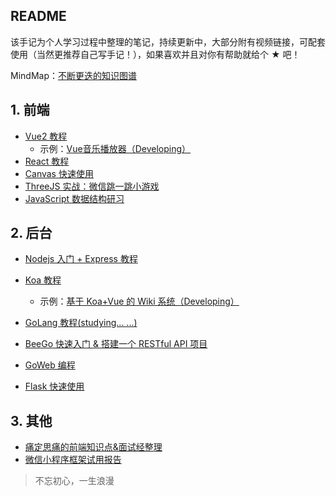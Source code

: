 ## README

该手记为个人学习过程中整理的笔记，持续更新中，大部分附有视频链接，可配套使用（当然更推荐自己写手记！），如果喜欢并且对你有帮助就给个 ★ 吧！ 

MindMap：[不断更迭的知识图谱](https://mubu.com/doc/k-oy3p-8g0)

## 1. 前端

- [Vue2 教程](./Vue2)
  - 示例：[Vue音乐播放器（Developing）](https://github.com/EsunR/vue-music)
- [React 教程](./React16)
- [Canvas 快速使用](https://github.com/EsunR/FlappyBird-Canvas)
- [ThreeJS 实战：微信跳一跳小游戏](https://github.com/EsunR/JumpToJump)
- [JavaScript 数据结构研习](./Javascript-DataStructures)

## 2. 后台

- [Nodejs 入门 + Express 教程](./Express)
- [Koa 教程](./Koa)
  - 示例：[基于 Koa+Vue 的 Wiki 系统（Developing）](https://github.com/EsunR/RWiki)

- [GoLang 教程(studying... ...)](./GoLang)
- [BeeGo 快速入门 & 搭建一个 RESTful API 项目](https://github.com/EsunR/RWiki-GoServe)
- [GoWeb 编程](./GoWeb)
- [Flask 快速使用](./Flask)

## 3. 其他

- [痛定思痛的前端知识点&面试经整理](https://github.com/EsunR/KnowledgePoint-Collection)
- [微信小程序框架试用报告](https://github.com/EsunR/miniprogram-frame-test)

> 不忘初心，一生浪漫


